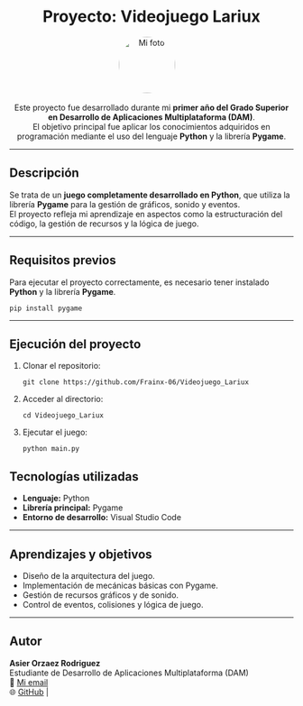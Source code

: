 <h1 align="center">Proyecto: Videojuego Lariux</h1>

<p align="center">
  <img src="https://avatars.githubusercontent.com/u/233056214?s=400&u=c5f5ebe5fb2b5a6ab571bf3ed371ec6f1584c053&v=4" alt="Mi foto" width="100" style="border-radius: 50%;">
  &nbsp;&nbsp;&nbsp;
</p>

<p align="center">
  Este proyecto fue desarrollado durante mi <strong>primer año del Grado Superior en Desarrollo de Aplicaciones Multiplataforma (DAM)</strong>.<br>
  El objetivo principal fue aplicar los conocimientos adquiridos en programación mediante el uso del lenguaje <strong>Python</strong> y la librería <strong>Pygame</strong>.
</p>
<hr>

<h2>Descripción</h2>
<p>
  Se trata de un <strong>juego completamente desarrollado en Python</strong>, que utiliza la librería <strong>Pygame</strong> para la gestión de gráficos, sonido y eventos.<br>
  El proyecto refleja mi aprendizaje en aspectos como la estructuración del código, la gestión de recursos y la lógica de juego.
</p>

<hr>

<h2>Requisitos previos</h2>
<p>Para ejecutar el proyecto correctamente, es necesario tener instalado <strong>Python</strong> y la librería <strong>Pygame</strong>.</p>
<pre><code>pip install pygame</code></pre>
<hr>
<h2>Ejecución del proyecto</h2>
<ol>
  <li>Clonar el repositorio:
    <pre><code>git clone https://github.com/Frainx-06/Videojuego_Lariux</code></pre>
  </li>
  <li>Acceder al directorio:
    <pre><code>cd Videojuego_Lariux</code></pre>
  </li>
  <li>Ejecutar el juego:
    <pre><code>python main.py</code></pre>
  </li>
</ol>

<h2>Tecnologías utilizadas</h2>
<ul>
  <li><strong>Lenguaje:</strong> Python</li>
  <li><strong>Librería principal:</strong> Pygame</li>
  <li><strong>Entorno de desarrollo:</strong> Visual Studio Code</li>
</ul>
<hr>

<h2>Aprendizajes y objetivos</h2>
<ul>
  <li>Diseño de la arquitectura del juego.</li>
  <li>Implementación de mecánicas básicas con Pygame.</li>
  <li>Gestión de recursos gráficos y de sonido.</li>
  <li>Control de eventos, colisiones y lógica de juego.</li>
</ul>

<hr>

<h2>Autor</h2>
<p>
  <strong>Asier Orzaez Rodriguez</strong><br>
  Estudiante de Desarrollo de Aplicaciones Multiplataforma (DAM)<br>
  📧 <a href="asierorzaezr@gmail.com">Mi email</a><br>
  🌐 <a href="https://github.com/Frainx-06">GitHub</a> | 
</p>
